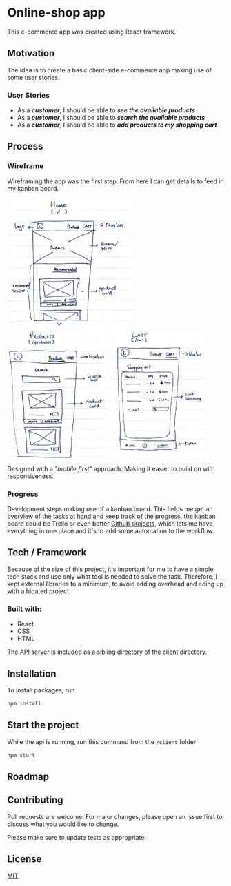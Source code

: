 # Online-shop app

This e-commerce app was created using React framework.

## Motivation

The idea is to create a basic client-side e-commerce app making use of some user stories.

### User Stories

- As a **_customer_**, I should be able to **_see the available products_**
- As a **_customer_**, I should be able to **_search the available products_**
- As a **_customer_**, I should be able to **_add products to my shopping cart_**

## Process

### Wireframe

Wireframing the app was the first step. From here I can get details to feed in my kanban board.

<img src="img/wf-home.JPG" alt="home" height="300"/>
<img src="img/wf-products.JPG" alt="products" height="300"/>
<img src="img/wf-cart.JPG" alt="cart" height="300"/>

Designed with a _"mobile first"_ approach. Making it easier to build on with responsiveness.

### Progress

Development steps making use of a kanban board. This helps me get an overview of the tasks at hand and keep track of the progress. the kanban board could be Trello or even better [Github projects](https://github.com/carlos-ch/online-shop/projects), which lets me have everything in one place and it's to add some automation to the workflow.

## Tech / Framework

Because of the size of this project, it's important for me to have a simple tech stack and use only what tool is needed to solve the task. Therefore, I kept external libraries to a minimum, to avoid adding overhead and eding up with a bloated project.

### Built with:

- React
- CSS
- HTML

The API server is included as a sibling directory of the client directory.

## Installation

To install packages, run

```bash
npm install
```

## Start the project

While the api is running, run this command from the `/client` folder

```bash
npm start
```

## Roadmap

## Contributing

Pull requests are welcome. For major changes, please open an issue first to discuss what you would like to change.

Please make sure to update tests as appropriate.

## License

[MIT](https://choosealicense.com/licenses/mit/)
